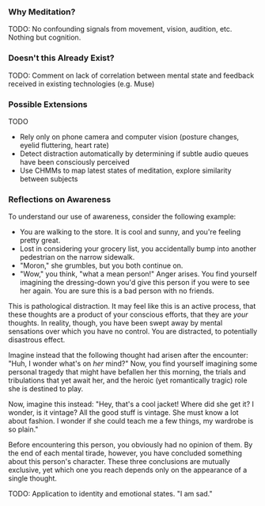 ### Why Meditation?
TODO: No confounding signals from movement, vision, audition, etc. Nothing but cognition.

### Doesn't this Already Exist?
TODO: Comment on lack of correlation between mental state and feedback received in existing technologies (e.g. Muse)

### Possible Extensions
TODO
* Rely only on phone camera and computer vision (posture changes, eyelid fluttering, heart rate)
* Detect distraction automatically by determining if subtle audio queues have been consciously perceived
* Use CHMMs to map latest states of meditation, explore similarity between subjects

### Reflections on Awareness
To understand our use of awareness, consider the following example:
* You are walking to the store. It is cool and sunny, and you're feeling pretty great.
* Lost in considering your grocery list, you accidentally bump into another pedestrian on the narrow sidewalk.
* "Moron," she grumbles, but you both continue on.
* "Wow," you think, "what a mean person!" Anger arises. You find yourself imagining the dressing-down you'd give this person if you were to see her again. You are sure this is a bad person with no friends.

This is pathological distraction. It may feel like this is an active process, that these thoughts are a product of your conscious efforts, that they are _your_ thoughts. In reality, though, you have been swept away by mental sensations over which you have no control. You are distracted, to potentially disastrous effect.

Imagine instead that the following thought had arisen after the encounter: "Huh, I wonder what's on _her_ mind?" Now, you find yourself imagining some personal tragedy that might have befallen her this morning, the trials and tribulations that yet await her, and the heroic (yet romantically tragic) role she is destined to play.

Now, imagine this instead: "Hey, that's a cool jacket! Where did she get it? I wonder, is it vintage? All the good stuff is vintage. She must know a lot about fashion. I wonder if she could teach me a few things, my wardrobe is so plain."

Before encountering this person, you obviously had no opinion of them. By the end of each mental tirade, however, you have concluded something about this person's character. These three conclusions are mutually exclusive, yet which one you reach depends only on the appearance of a single thought.

TODO: Application to identity and emotional states. "I am sad."

